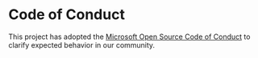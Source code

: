 # Code of Conduct

This project has adopted the [Microsoft Open Source Code of Conduct](https://opensource.microsoft.com/codeofconduct)
to clarify expected behavior in our community.
